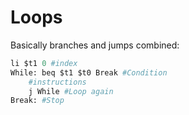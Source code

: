 # Loops
Basically branches and jumps combined:
```py
li $t1 0 #index
While: beq $t1 $t0 Break #Condition
	#instructions
	j While #Loop again
Break: #Stop
```
